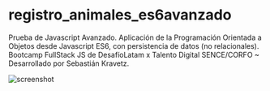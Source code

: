 # registro_animales_es6avanzado
Prueba de Javascript Avanzado. Aplicación de la Programación Orientada a Objetos desde Javascript ES6, con persistencia de datos (no relacionales). Bootcamp FullStack JS de DesafíoLatam x Talento Digital SENCE/CORFO ~ Desarrollado por Sebastián Kravetz.

![screenshot](https://i.ibb.co/D7vX5RL/Screen-Shot-2022-04-26-at-03-03-47.jpg "Screenshot")
